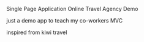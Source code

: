 Single Page Application Online Travel Agency Demo

just a demo app to teach my co-workers MVC

inspired from kiwi travel
